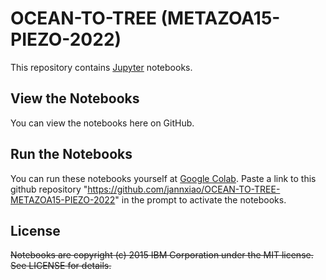 # OCEAN-TO-TREE (METAZOA15-PIEZO-2022)

This repository contains [Jupyter](http://jupyter.org/) notebooks.

## View the Notebooks

You can view the notebooks here on GitHub.

## Run the Notebooks

You can run these notebooks yourself at [Google Colab](https://colab.research.google.com/github/). Paste a link to this github repository "https://github.com/jannxiao/OCEAN-TO-TREE-METAZOA15-PIEZO-2022" in the prompt to activate the notebooks.

## License

~~Notebooks are copyright (c) 2015 IBM Corporation under the MIT license. See LICENSE for details.~~
